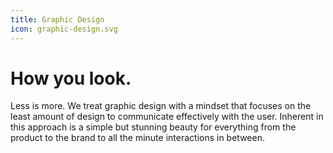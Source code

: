 ```yaml
---
title: Graphic Design
icon: graphic-design.svg
---
```


# How you look.

Less is more. We treat graphic design with a mindset that focuses on the least
amount of design to communicate effectively with the user. Inherent in this
approach is a simple but stunning beauty for everything from the product to the
brand to all the minute interactions in between.

